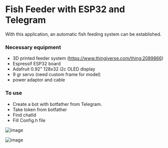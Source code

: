 # Fish Feeder with ESP32 and Telegram

With this application, an automatic fish feeding system can be established.

### Necessary equipment ###

- 3D printed feeder system (https://www.thingiverse.com/thing:2089866)
- Espressif ESP32 board
- Adafruit 0.92" 128x32 i2c OLED display
- 9 gr servo (need custom frame for model)
- power adaptor and cable

### To use ###

- Create a bot with botfather from Telegram.
- Take token from botfather
- Find chatId
- Fill Config.h file 



![image](https://user-images.githubusercontent.com/23248283/124842089-76bbb180-df97-11eb-81ff-67e5cf2468c9.png)

![image](https://user-images.githubusercontent.com/23248283/124842111-85a26400-df97-11eb-8391-683524c215ad.png)
